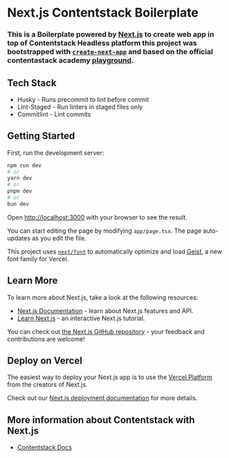# Next.js Contentstack Boilerplate

### This is a Boilerplate powered by [Next.js](https://nextjs.org) to create web app in top of Contentstack Headless platform this project was bootstrapped with [`create-next-app`](https://nextjs.org/docs/app/api-reference/cli/create-next-app) and based on the official contentastack academy [playground](https://github.com/contentstack/contentstack-academy-playground).

## Tech Stack

- Husky - Runs precommit to lint before commit
- Lint-Staged - Run linters in staged files only
- Commitlint - Lint commits

## Getting Started

First, run the development server:

```bash
npm run dev
# or
yarn dev
# or
pnpm dev
# or
bun dev
```

Open [http://localhost:3000](http://localhost:3000) with your browser to see the result.

You can start editing the page by modifying `app/page.tsx`. The page auto-updates as you edit the file.

This project uses [`next/font`](https://nextjs.org/docs/app/building-your-application/optimizing/fonts) to automatically optimize and load [Geist](https://vercel.com/font), a new font family for Vercel.

## Learn More

To learn more about Next.js, take a look at the following resources:

- [Next.js Documentation](https://nextjs.org/docs) - learn about Next.js features and API.
- [Learn Next.js](https://nextjs.org/learn) - an interactive Next.js tutorial.

You can check out [the Next.js GitHub repository](https://github.com/vercel/next.js) - your feedback and contributions are welcome!

## Deploy on Vercel

The easiest way to deploy your Next.js app is to use the [Vercel Platform](https://vercel.com/new?utm_medium=default-template&filter=next.js&utm_source=create-next-app&utm_campaign=create-next-app-readme) from the creators of Next.js.

Check out our [Next.js deployment documentation](https://nextjs.org/docs/app/building-your-application/deploying) for more details.

## More information about Contentstack with Next.js
- [Contentstack Docs](https://www.contentstack.com/docs/developers/sample-apps/build-a-starter-website-using-next-js-and-contentstack)